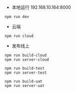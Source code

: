 * 本地运行 192.168.10.164:8000
~~~ 
npm run dev
~~~
* 云端 
~~~
npm run cloud
~~~
* 发布线上
~~~
npm run build-cloud
npm run server-cloud

npm run build-test
npm run server-test

npm run build-uat
npm run server-uat
~~~
